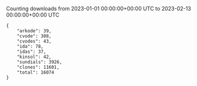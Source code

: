 
Counting downloads from 2023-01-01 00:00:00+00:00 UTC to 2023-02-13 00:00:00+00:00 UTC

```
{
    "arkode": 39,
    "cvode": 308,
    "cvodes": 43,
    "ida": 78,
    "idas": 37,
    "kinsol": 42,
    "sundials": 3926,
    "clones": 11601,
    "total": 16074
}
```
